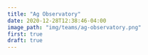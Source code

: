 ```yaml
---
title: "Ag Observatory"
date: 2020-12-28T12:38:46-04:00
image_path: "img/teams/ag-observatory.png"
first: true
draft: true
---
```


